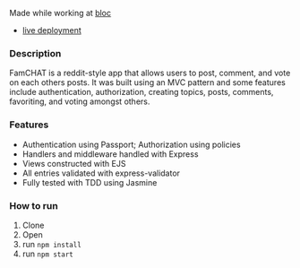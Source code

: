 Made while working at [bloc](www.bloc.io)

- [live deployment](https://mouten57-bloccit.herokuapp.com/)

### Description

FamCHAT is a reddit-style app that allows users to post,
comment, and vote on each others posts. It was built using an
MVC pattern and some features include authentication,
authorization, creating topics, posts, comments, favoriting,
and voting amongst others.

### Features

- Authentication using Passport; Authorization using policies
- Handlers and middleware handled with Express
- Views constructed with EJS
- All entries validated with express-validator
- Fully tested with TDD using Jasmine

### How to run

1. Clone
2. Open
3. run `npm install`
4. run `npm start`
